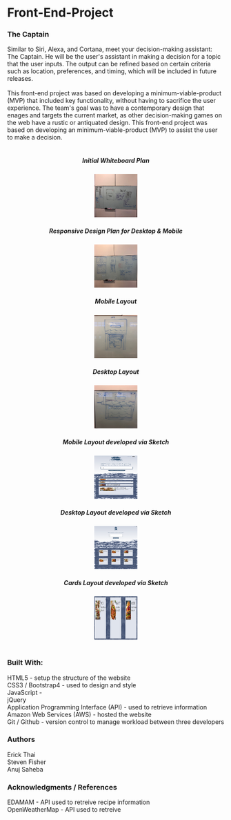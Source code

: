 # Front-End-Project

<h3>The Captain</h3>
Similar to Siri, Alexa, and Cortana, meet your decision-making assistant: The Captain.  He will be the user's assistant in making a decision for a topic that the user inputs. The output can be refined based on certain criteria such as location, preferences, and timing, which will be included in future releases.
<br>
<br>
This front-end project was based on developing a minimum-viable-product (MVP) that included key functionality, without having to sacrifice the user experience. The team's goal was to have a contemporary design that enages and targets the current market, as other decision-making games on the web have a rustic or antiquated design. This front-end project was based on developing an minimum-viable-product (MVP) to assist the user to make a decision.
<br>
<br>


<div style = "display: block; margin-left: auto; margin-right: auto; text-align: center">
<h5>Initial Whiteboard Plan</h5>
<img src="/img/planning/whiteboard_initial.png" style="height:100px; width:100px" alt="whiteboard_plan" >
<br>
<h5>Responsive Design Plan for Desktop & Mobile</h5>
<img src="/img/planning/response_plan.png" style="height:100px; width:100px" alt="responsive_design">
<br>
<h5>Mobile Layout</h5>
<img src="/img/planning/mobile_layout.png" style="height:100px; width:100px" alt="mobile_layout">
<br>
<h5>Desktop Layout</h5>
<img src="/img/planning/desktop_layout.png" style="height:100px; width:100px" alt="desktop_layout">
<br>
<h5>Mobile Layout developed via Sketch</h5>
<img src="/img/planning/sketch_wireframe.png" style="height:100px; width:100px" alt="sketch_wireframe">
<br>
<h5>Desktop Layout developed via Sketch</h5>
<img src="/img/planning/desktop_wireframe.png" style="height:100px; width:100px" alt="desktop_wireframe">
<br>
<h5>Cards Layout developed via Sketch</h5>
<img src="/img/planning/cards_wireframe.png" style="height:100px; width:100px" alt="cards_wireframe">
</div>
<br>

<h3>Built With:</h3>
HTML5 - setup the structure of the website
<br>
CSS3 / Bootstrap4 - used to design and style 
<br>
JavaScript -
<br>
jQuery
<br>
Application Programming Interface (API) - used to retrieve information 
<br>
Amazon Web Services (AWS) - hosted the website 
<br>
Git / Github - version control to manage workload between three developers
<br>

<h3>Authors</h3>
Erick Thai 
<br>
Steven Fisher
<br>
Anuj Saheba
<br>

<h3>Acknowledgments / References</h3>
EDAMAM - API used to retreive recipe information
<br>
OpenWeatherMap - API used to retreive 
